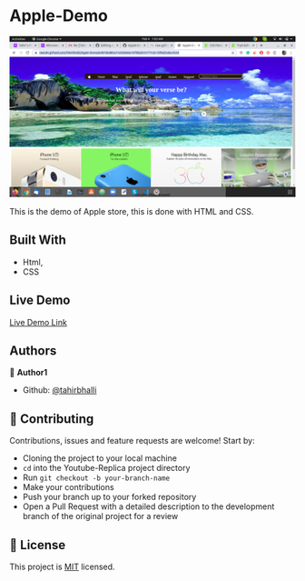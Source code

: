 # Apple-Demo

![screenshot](./assets/appl.png)

This is the demo of Apple store, this is done with HTML and CSS.

## Built With

- Html,
- CSS

## Live Demo

[Live Demo Link](https://rawcdn.githack.com/Tahirbhalli/Apple-Demo/e487ded85e31e02b60a147f6b2b7e777c0c15f84/index.html)


## Authors

👤 **Author1**

- Github: [@tahirbhalli](https://github.com/tahirbhalli/)

## 🤝 Contributing

Contributions, issues and feature requests are welcome! Start by:
* Cloning the project to your local machine
* `cd` into the Youtube-Replica project directory
* Run `git checkout -b your-branch-name`
* Make your contributions
* Push your branch up to your forked repository
* Open a Pull Request with a detailed description to the development branch of the original project for a review

## 📝 License

This project is [MIT](https://opensource.org/licenses/MIT) licensed.


